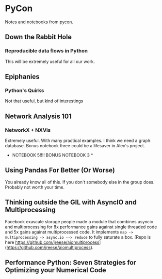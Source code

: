 # PyCon

Notes and notebooks from pycon.

## Down the Rabbit Hole

### Reproducible data flows in Python

This will be extremely useful for all our work.


## Epiphanies

### Python's Quirks

Not that useful, but kind of interestings

## Network Analysis 101

### NetworkX + NXVis

Extremely useful. With many practical examples.  I think we need a graph database.  Bonus notebook three 
could be a lifesaver in Alex's project.

* NOTEBOOK 5!!!! BONUS NOTEBOOK 3 *

## Using Pandas For Better (Or Worse) 

You already know all of this.  If you don't somebody else in the group does.  Probably not worth your time.

## Thinking outside the GIL with AsyncIO and Multiprocessing

Facebook exascale storage people made a module that combines asyncio and multiprocessing for 8x performance 
gains against single threaded code and 5x gains against multiprocessed code.  It implements 
`map -> multiprocessing -> async.io --> reduce` to fully saturate a box. 
[Repo is here https://github.com/jreese/aiomultiprocess](https://github.com/jreese/aiomultiprocess).


## Performance Python: Seven Strategies for Optimizing your Numerical Code

